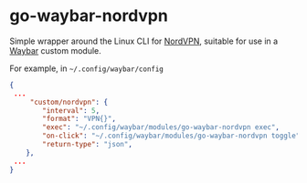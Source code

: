 # go-waybar-nordvpn

Simple wrapper around the Linux CLI for [NordVPN](https://nordvpn.com/
"NordVPN"), suitable for use in a [Waybar](https://github.com/Alexays/Waybar
"Waybar") custom module.

For example, in `~/.config/waybar/config`

```json
{
 ...
     "custom/nordvpn": {
        "interval": 5,
        "format": "VPN{}",
        "exec": "~/.config/waybar/modules/go-waybar-nordvpn exec",
        "on-click": "~/.config/waybar/modules/go-waybar-nordvpn toggle",
        "return-type": "json",
    },
 ...
}
```

